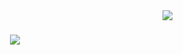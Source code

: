 <img align="right" src="https://img.shields.io/badge/Visitors-100-brightgreen" />

<h1 align="center">
    <img src="https://readme-typing-svg.herokuapp.com/?font=Righteous&size=35&center=true&vCenter=true&width=500&height=70&duration=4000&lines=Hello!+🦦;+I'm+Tovi!;" />
</h1>
